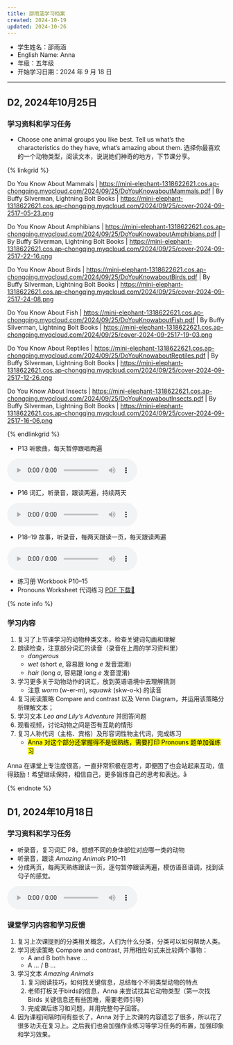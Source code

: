 ```yaml
---
title: 邵雨涵学习档案
created: 2024-10-19
updated: 2024-10-26
---
```


- 学生姓名：邵雨涵
- English Name: Anna
- 年级：五年级
- 开始学习日期：2024 年 9 月 18 日

---

## D2, 2024年10月25日

### 学习资料和学习任务

- Choose one animal groups you like best. Tell us what’s the characteristics do they have, what’s amazing about them. 选择你最喜欢的一个动物类型，阅读文本，说说她们神奇的地方，下节课分享。

{% linkgrid %}

Do You Know About Mammals | https://mini-elephant-1318622621.cos.ap-chongqing.myqcloud.com/2024/09/25/DoYouKnowaboutMammals.pdf | By Buffy Silverman, Lightning Bolt Books | https://mini-elephant-1318622621.cos.ap-chongqing.myqcloud.com/2024/09/25/cover-2024-09-2517-05-23.png

Do You Know About Amphibians | https://mini-elephant-1318622621.cos.ap-chongqing.myqcloud.com/2024/09/25/DoYouKnowaboutAmphibians.pdf | By Buffy Silverman, Lightning Bolt Books | https://mini-elephant-1318622621.cos.ap-chongqing.myqcloud.com/2024/09/25/cover-2024-09-2517-22-16.png

Do You Know About Birds | https://mini-elephant-1318622621.cos.ap-chongqing.myqcloud.com/2024/09/25/DoYouKnowaboutBirds.pdf | By Buffy Silverman, Lightning Bolt Books | https://mini-elephant-1318622621.cos.ap-chongqing.myqcloud.com/2024/09/25/cover-2024-09-2517-24-08.png

Do You Know About Fish | https://mini-elephant-1318622621.cos.ap-chongqing.myqcloud.com/2024/09/25/DoYouKnowaboutFish.pdf | By Buffy Silverman, Lightning Bolt Books | https://mini-elephant-1318622621.cos.ap-chongqing.myqcloud.com/2024/09/25/cover-2024-09-2517-19-03.png

Do You Know About Reptiles | https://mini-elephant-1318622621.cos.ap-chongqing.myqcloud.com/2024/09/25/DoYouKnowaboutReptiles.pdf | By Buffy Silverman, Lightning Bolt Books | https://mini-elephant-1318622621.cos.ap-chongqing.myqcloud.com/2024/09/25/cover-2024-09-2517-12-26.png

Do You Know About Insects | https://mini-elephant-1318622621.cos.ap-chongqing.myqcloud.com/2024/09/25/DoYouKnowaboutInsects.pdf | By Buffy Silverman, Lightning Bolt Books | https://mini-elephant-1318622621.cos.ap-chongqing.myqcloud.com/2024/09/25/cover-2024-09-2517-16-06.png

{% endlinkgrid %}

- P13 听歌曲，每天暂停跟唱两遍

<audio controls>
  <source src="https://mini-elephant-1318622621.cos.ap-chongqing.myqcloud.com/2024/10/26/OD2e_L2_Student_Book_Audio_1.04.mp3" type="audio/mp3">
</audio>

- P16 词汇，听录音，跟读两遍，持续两天

<audio controls>
  <source src="https://mini-elephant-1318622621.cos.ap-chongqing.myqcloud.com/2024/10/26/OD2e_L2_Student_Book_Audio_1.09.mp3" type="audio/mp3">
</audio>

- P18–19 故事，听录音，每两天跟读一页，每天跟读两遍

<audio controls>
  <source src="https://mini-elephant-1318622621.cos.ap-chongqing.myqcloud.com/2024/10/26/OD2e_L2_Student_Book_Audio_1.10.mp3" type="audio/mp3">
</audio>

- 练习册 Workbook P10–15
- Pronouns Worksheet 代词练习 [PDF 下载🔗](https://mini-elephant-1318622621.cos.ap-chongqing.myqcloud.com/2024/10/26/personal-pronouns-worksheet-ver-7.pdf)

{% note info %}

### 学习内容

1. 复习了上节课学习的动物种类文本，检查关键词勾画和理解
2. 朗读检查，注意部分词汇的读音（录音在上周的学习资料里）
	- *dangerous*
	- *wet* (short *e*, 容易跟 long *e* 发音混淆)
	- *hair* (long *a*, 容易跟 long *e* 发音混淆)
3. 学习更多关于动物动作的词汇，放到英语语境中去理解猜测
	- 注意 *worm* (w-er-m), *squawk* (skw-o-k) 的读音
4. 复习阅读策略 Compare and contrast 以及 Venn Diagram，并运用该策略分析理解文本；
5. 学习文本 *Leo and Lily’s Adventure* 并回答问题
6. 观看视频，讨论动物之间是否有互助的情形
7. 复习人称代词（主格、宾格）及形容词性物主代词，完成练习
	- <mark>Anna 对这个部分还掌握得不是很熟练，需要打印 Pronouns 题单加强练习</mark>

Anna 在课堂上专注度很高，一直非常积极在思考，即便困了也会站起来互动，值得鼓励！希望继续保持，相信自己，更多锻炼自己的思考和表达。å

{% endnote %}

## D1, 2024年10月18日

### 学习资料和学习任务

- 听录音，复习词汇 P8，想想不同的身体部位对应哪一类的动物
- 听录音，跟读 *Amazing Animals* P10–11
- 分成两页，每两天熟练跟读一页，逐句暂停跟读两遍，模仿语音语调，找到读句子的感觉。
<audio controls>
  <source src="https://mini-elephant-1318622621.cos.ap-chongqing.myqcloud.com/2024/10/19/OD2e_L2_Student_Book_Audio_1.03.mp3" type="audio/mp3">
</audio>

### 课堂学习内容和学习反馈

1. 复习上次课提到的分类相关概念，人们为什么分类，分类可以如何帮助人类。
2. 学习阅读策略 Compare and contrast, 并用相应句式来比较两个事物：
	- A and B both have …
	- A … / B …
3. 学习文本 *Amazing Animals*
	1. 复习阅读技巧，如何找关键信息，总结每个不同类型动物的特点
	2. 老师打板关于birds的信息，Anna 来尝试找其它动物类型（第一次找 Birds 关键信息还有些困难，需要老师引导）
	3. 完成课后练习和问题，并用完整句子回答。
4. 因为课程间隔时间有些长了，Anna 对于上次课的内容遗忘了很多，所以花了很多功夫在复习上。之后我们也会加强作业练习等学习任务的布置，加强印象和学习效果。
